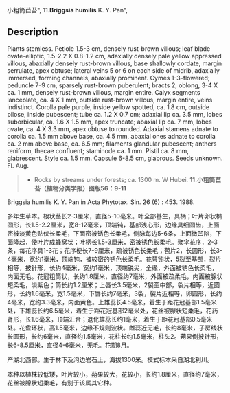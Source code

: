 小粗筒苣苔",
11.**Briggsia humilis** K. Y. Pan",

## Description
Plants stemless. Petiole 1.5-3 cm, densely rust-brown villous; leaf blade ovate-elliptic, 1.5-2.2 X 0.8-1.2 cm, adaxially densely pale yellow appressed villous, abaxially densely rust-brown villous, base shallowly cordate, margin serrulate, apex obtuse; lateral veins 5 or 6 on each side of midrib, adaxially immersed, forming channels, abaxially prominent. Cymes 1-3-flowered; peduncle 7-9 cm, sparsely rust-brown puberulent; bracts 2, oblong, 3-4 X ca. 1 mm, densely rust-brown villous, margin entire. Calyx segments lanceolate, ca. 4 X 1 mm, outside rust-brown villous, margin entire, veins indistinct. Corolla pale purple, inside yellow spotted, ca. 1.8 cm, outside pilose, inside pubescent; tube ca. 1.2 X 0.7 cm; adaxial lip ca. 3.5 mm, lobes suborbicular, ca. 1.6 X 1.5 mm, apex truncate; abaxial lip ca. 7 mm, lobes ovate, ca. 4 X 3.3 mm, apex obtuse to rounded. Adaxial stamens adnate to corolla ca. 1.5 mm above base, ca. 4.5 mm, abaxial ones adnate to corolla ca. 2 mm above base, ca. 6.5 mm; filaments glandular pubescent; anthers reniform, thecae confluent; staminode ca. 1 mm. Pistil ca. 8 mm, glabrescent. Style ca. 1.5 mm. Capsule 6-8.5 cm, glabrous. Seeds unknown. Fl. Aug.

> * Rocks by streams under forests; ca. 1300 m. W Hubei.
**11.小粗筒苣苔（植物分类学报）图版56：9-11**

Briggsia humilis K. Y. Pan in Acta Phytotax. Sin. 26 (6) : 453. 1988.

多年生草本。根状茎长2-3厘米，直径5-10毫米。叶全部基生，具柄；叶片卵状椭圆形，长1.5-2.2厘米，宽8-12毫米，顶端钝，基部浅心形，边缘具细圆齿，上面密被淡黄色贴伏长柔毛，下面密被锈色长柔毛，侧脉每边5-6条，上面微凹陷，下面隆起，使叶片成蜂窝状；叶柄长1.5-3厘米，密被锈色长柔毛。聚伞花序，2-3条，每花序具1-3花；花序梗长7-9厘米，疏被锈色长柔毛；苞片2，长圆形，长3-4毫米，宽约1毫米，顶端钝，被较密的锈色长柔毛。花萼钟状，5裂至基部，裂片相等，披针形，长约4毫米，宽约1毫米，顶端锐尖，全缘，外面被锈色长柔毛，内面无毛。花冠粗筒状，长约1.8厘米，直径约7毫米，外面被疏柔毛，内面被腺状短柔毛，淡紫色；筒长约1.2厘米；上唇长3.5毫米，2裂至中部，裂片相等，近圆形，长约1.6毫米，宽1.5毫米，下唇长约7毫米，3裂，裂片近相等，卵圆形，长约4毫米，宽约3.3毫米，内面黄色。上雄蕊长4.5毫米，着生于距花冠基部1.5毫米处，下雄蕊长约6.5毫米，着生于距花冠基部2毫米处，花丝被腺状短柔毛，花药肾形，长1.6毫米，顶端汇合；退化雄蕊长约1毫米，着生于距花冠基部0.5毫米处。花盘环状，高1.5毫米，边缘不规则波状。雌蕊近无毛，长约8毫米，子房线状长圆形，长约6毫米，直径约1.5毫米，花柱长约1.5毫米，柱头2。蒴果倒披针形，长6-8.5厘米，直径4-6毫米，无毛。花期8月。

产湖北西部。生于林下及沟边岩石上，海拔1300米。模式标本采自湖北利川。

本种以植株较低矮，叶片较小，蒴果较大，花较小，长约1.8厘米，直径约7毫米，花丝被腺状短柔毛，有别于该属其它种。
